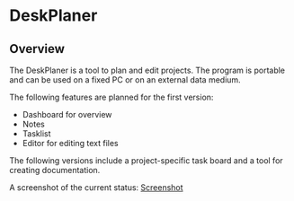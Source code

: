 # DeskPlaner

## Overview

The DeskPlaner is a tool to plan and edit projects. The program is portable and can be used on a fixed PC or on an external data medium.

The following features are planned for the first version:

- Dashboard for overview
- Notes
- Tasklist
- Editor for editing text files

The following versions include a project-specific task board and a tool for creating documentation.

A screenshot of the current status:
[Screenshot](https://github.com/Der-Zauberer/DeskPlaner/blob/master/docs/screenshots/first.png)
